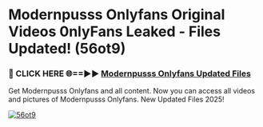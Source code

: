 # Modernpusss Onlyfans Original Videos 0nlyFans Leaked - Files Updated! (56ot9)

<h3>🔴 CLICK HERE 🌐==►► <a href="https://tinyurl.com/2m67pmp6" rel="nofollow">Modernpusss Onlyfans Updated Files</a></h3>

Get Modernpusss Onlyfans and all content. Now you can access all videos and pictures of Modernpusss Onlyfans. New Updated Files 2025!

[![56ot9](https://i.imgur.com/H4QAA4z.gif)](https://tinyurl.com/2m67pmp6)